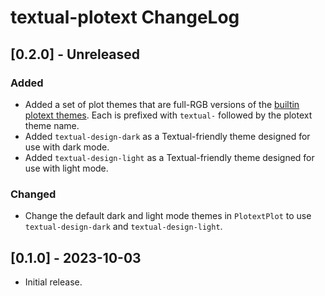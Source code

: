 # textual-plotext ChangeLog

## [0.2.0] - Unreleased

### Added

- Added a set of plot themes that are full-RGB versions of the [builtin
  plotext
  themes](https://github.com/piccolomo/plotext/blob/master/readme/aspect.md#themes).
  Each is prefixed with `textual-` followed by the plotext theme name.
- Added `textual-design-dark` as a Textual-friendly theme designed for use
  with dark mode.
- Added `textual-design-light` as a Textual-friendly theme designed for use
  with light mode.

### Changed

- Change the default dark and light mode themes in `PlotextPlot` to use
  `textual-design-dark` and `textual-design-light`.

## [0.1.0] - 2023-10-03

- Initial release.
